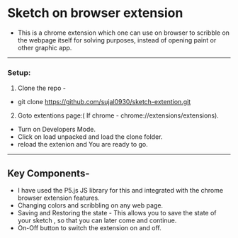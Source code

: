 # Sketch on browser extension
- This is a chrome extension which one can use on browser to scribble on the webpage itself for solving purposes, instead of opening paint or other graphic app.
---
### Setup:

1. Clone the repo -
- git clone https://github.com/sujal0930/sketch-extention.git
2. Goto extentions page:( If chrome - chrome://extensions/extensions).

- Turn on Developers Mode.
- Click on load unpacked and load the clone folder.
- reload the extenion and You are ready to go.


----
## Key Components-
- I have used the P5.js JS library for this and integrated with the chrome browser extension features.
- Changing colors and scribbling on any web page.
- Saving and Restoring the state - This allows you to save the state of your sketch , so that you can later come and continue.
- On-Off button to switch the extension on and off.

    